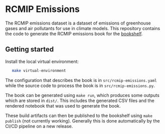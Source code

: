# RCMIP Emissions

The RCMIP emissions dataset is a dataset of emissions of greenhouse gases and air pollutants
for use in climate models.
This repository contains the code to generate the RCMIP emissions book for the [bookshelf](https://github.com/climate-resource/bookshelf).

## Getting started

Install the local virtual environment:

```bash
   make virtual-environment
```

The configuration that describes the book is in `src/rcmip-emissions.yaml`
while the source code to process the book is in `src/rcmip-emissions.py`.


The book can be generated using `make run`,
which produces some outputs which are stored in `dist/`.
This includes the generated CSV files and the rendered notebook
that was used to generate the book.

These build artifacts can then be published to the bookshelf using `make publish`
(not currently working).
Generally this is done automatically by the CI/CD pipeline on a new release.
